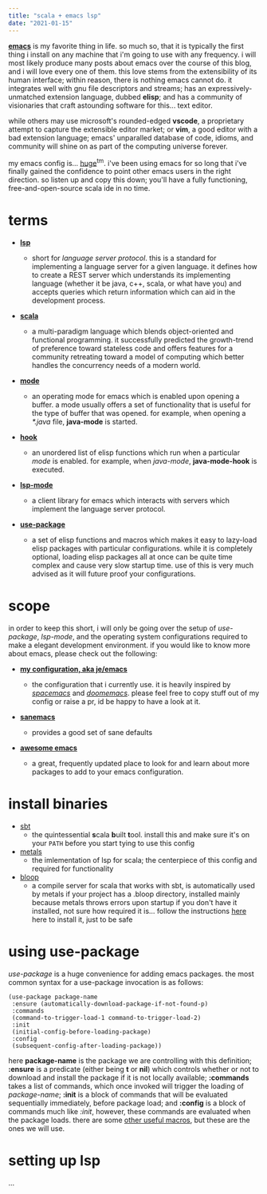```yaml
---
title: "scala + emacs lsp"
date: "2021-01-15"
---
```


[**emacs**](https://www.gnu.org/software/emacs) is my favorite thing in life. so much so, that it is typically the first thing i install on any machine that i'm going to use with any frequency. i will most likely produce many posts about emacs over the course of this blog, and i will love every one of them. this love stems from the extensibility of its human interface; within reason, there is nothing emacs cannot do. it integrates well with gnu file descriptors and streams; has an expressively-unmatched extension language, dubbed **elisp**; and has a community of visionaries that craft astounding software for this... text editor.

while others may use microsoft's rounded-edged **vscode**, a proprietary attempt to capture the extensible editor market; or **vim**, a good editor with a bad extension language; emacs' unparalled database of code, idioms, and community will shine on as part of the computing universe forever.

my emacs config is... [huge](https://github.com/lagooned/emacs)<sup>tm</sup>. i've been using emacs for so long that i've finally gained the confidence to point other emacs users in the right direction. so listen up and copy this down; you'll have a fully functioning, free-and-open-source scala ide in no time.

# terms

- **[lsp](https://github.com/microsoft/language-server-protocol)**
  - short for *language server protocol*. this is a standard for implementing a language server for a given language. it defines how to create a REST server which understands its implementing language (whether it be java, c++, scala, or what have you) and accepts queries which return information which can aid in the development process.

- **[scala](https://www.scala-lang.org)**
  - a multi-paradigm language which blends object-oriented and functional programming. it successfully predicted the growth-trend of preference toward stateless code and offers features for a community retreating toward a model of computing which better handles the concurrency needs of a modern world.

- **[mode](https://www.gnu.org/software/emacs/manual/html_node/emacs/Modes.html)**
  - an operating mode for emacs which is enabled upon opening a buffer. a mode usually offers a set of functionality that is useful for the type of buffer that was opened. for example, when opening a *\*.java* file, **java-mode** is started.

- **[hook](https://www.gnu.org/software/emacs/manual/html_node/elisp/Setting-Hooks.html)**
  - an unordered list of elisp functions which run when a particular *mode* is enabled. for example, when *java-mode*, **java-mode-hook** is executed.

- **[lsp-mode](https://github.com/emacs-lsp/lsp-mode)**
  - a client library for emacs which interacts with servers which implement the language server protocol.

- **[use-package](https://github.com/jwiegley/use-package)**
  - a set of elisp functions and macros which makes it easy to lazy-load elisp packages with particular configurations. while it is completely optional, loading elisp packages all at once can be quite time complex and cause very slow startup time. use of this is very much advised as it will future proof your configurations.

# scope

in order to keep this short, i will only be going over the setup of *use-package*, *lsp-mode*, and the operating system configurations required to make a elegant development environment. if you would like to know more about emacs, please check out the following:

- **[my configuration, aka je/emacs](http://github.com/lagooned/emacs)**
  - the configuration that i currently use. it is heavily inspired by *[spacemacs](https://www.spacemacs.org)* and *[doomemacs](https://github.com/hlissner/doom-emacs)*. please feel free to copy stuff out of my config or raise a pr, id be happy to have a look at it.

- **[sanemacs](https://sanemacs.com)**
  - provides a good set of sane defaults

- **[awesome emacs](https://github.com/emacs-tw/awesome-emacs)**
  - a great, frequently updated place to look for and learn about more packages to add to your emacs configuration.

# install binaries

- [sbt](https://www.scala-sbt.org)
  - the quintessential **s**cala **b**uilt **t**ool. install this and make sure it's on your `PATH` before you start tying to use this config
- [metals](https://github.com/scalameta/metals)
  - the imlementation of lsp for scala; the centerpiece of this config and required for functionality
- [bloop](https://scalacenter.github.io/bloop/)
  - a compile server for scala that works with sbt, is automatically used by metals if your project has a .bloop directory, installed mainly because metals throws errors upon startup if you don't have it installed, not sure how required it is... follow the instructions [here](https://scalameta.org/metals/docs/build-tools/bloop.html) here to install it, just to be safe

# using use-package

*use-package* is a huge convenience for adding emacs packages. the most common syntax for a use-package invocation is as follows:

```elisp
(use-package package-name
 :ensure (automatically-download-package-if-not-found-p)
 :commands
 (command-to-trigger-load-1 command-to-trigger-load-2)
 :init
 (initial-config-before-loading-package)
 :config
 (subsequent-config-after-loading-package))
```

here **package-name** is the package we are controlling with this definition; **:ensure** is a predicate (either being **t** or **nil**) which controls whether or not to download and install the package if it is not locally available; **:commands** takes a list of commands, which once invoked will trigger the loading of *package-name*; **:init** is a block of commands that will be evaluated sequentially immediately, before package load; and **:config** is a block of commands much like *:init*, however, these commands are evaluated when the package loads. there are some [other useful macros](https://github.com/jwiegley/use-package/blob/master/README.md), but these are the ones we will use.

# setting up lsp

...
